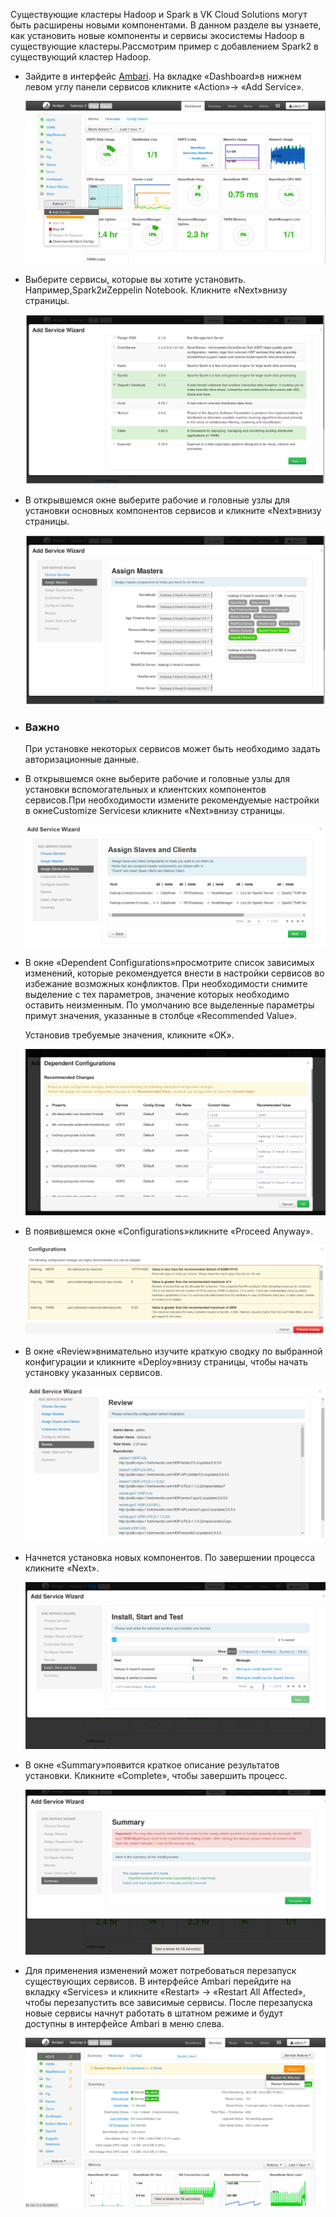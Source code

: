 Существующие кластеры Hadoop и Spark в VK Cloud Solutions могут быть расширены новыми компонентами. В данном разделе вы узнаете, как установить новые компоненты и сервисы экосистемы Hadoop в существующие кластеры.Рассмотрим пример с добавлением Spark2 в существующий кластер Hadoop.

- Зайдите в интерфейс [Ambari](https://ambari.apache.org/). На вкладке «Dashboard»в нижнем левом углу панели сервисов кликните «Action»→ «Add Service».

  ![](./assets/1533045021997-36a377367202f26ab2e0d0062fadb74b.png)

- Выберите сервисы, которые вы хотите установить. Например,Spark2иZeppelin Notebook. Кликните «Next»внизу страницы.

  ![](./assets/1533045042967-159256458a7b5e5743c1add9a90e25b1.png)

- В открывшемся окне выберите рабочие и головные узлы для установки основных компонентов сервисов и кликните «Next»внизу страницы.

  ![](./assets/1533045073064-b2841cc13e90d709c5de1afc4ab31aa5.png)

- ### Важно

  При установке некоторых сервисов может быть необходимо задать авторизационные данные.

- В открывшемся окне выберите рабочие и головные узлы для установки вспомогательных и клиентских компонентов сервисов.При необходимости измените рекомендуемые настройки в окнеCustomize Servicesи кликните «Next»внизу страницы.

  ![](./assets/1533045122736-42a537c04dd43b08e7bdb833db7a4df5.png)

- В окне «Dependent Configurations»просмотрите список зависимых изменений, которые рекомендуется внести в настройки сервисов во избежание возможных конфликтов. При необходимости снимите выделение с тех параметров, значение которых необходимо оставить неизменным. По умолчанию все выделенные параметры примут значения, указанные в столбце «Recommended Value».

  Установив требуемые значения, кликните «OK».

  ![](./assets/1533045137910-1c45aa460518a9fac233efcbe8b7f918.png)

- В появившемся окне «Configurations»кликните «Proceed Anyway».

  ![](./assets/1533045291593-4e912558be61534c3e8975a35628cf72.png)

- В окне «Review»внимательно изучите краткую сводку по выбранной конфигурации и кликните «Deploy»внизу страницы, чтобы начать установку указанных сервисов.

  ![](./assets/1533045312095-24129d9898b708360668a85625198b0a.png)

- Начнется установка новых компонентов. По завершении процесса кликните «Next».

  ![](./assets/1533045331250-6099349b2921ec48ab424b1fc5121a7c.png)

- В окне «Summary»появится краткое описание результатов установки. Кликните «Complete», чтобы завершить процесс.

  ![](./assets/1533045384632-81132abe60b3b99b7b7a2acdccbb9c79.png)

- Для применения изменений может потребоваться перезапуск существующих сервисов. В интерфейсе Ambari перейдите на вкладку «Services» и кликните «Restart» → «Restart All Affected», чтобы перезапустить все зависимые сервисы. После перезапуска новые сервисы начнут работать в штатном режиме и будут доступны в интерфейсе Ambari в меню слева.

  ![](./assets/1533045407373-f4a93b547e095704e5d8815d6d5839c7.png)
